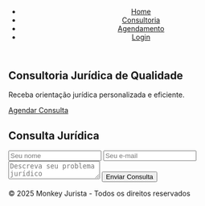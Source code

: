 <!DOCTYPE html>
<html lang="pt-BR">
<head>
    <meta charset="UTF-8">
    <meta name="viewport" content="width=device-width, initial-scale=1.0">
    <title>Monkey Jurista - Consultoria Jurídica</title>
    <link rel="stylesheet" href="style.css">
</head>
<body>
    <header>
        <nav>
            <ul>
                <li><a href="#">Home</a></li>
                <li><a href="#">Consultoria</a></li>
                <li><a href="#">Agendamento</a></li>
                <li><a href="#">Login</a></li>
            </ul>
        </nav>
    </header>
    <main>
        <section class="hero">
            <h1>Consultoria Jurídica de Qualidade</h1>
            <p>Receba orientação jurídica personalizada e eficiente.</p>
            <a href="#consultar" class="btn">Agendar Consulta</a>
        </section>
        <section id="consultar" class="consulta">
            <h2>Consulta Jurídica</h2>
            <form action="/consultar" method="POST">
                <input type="text" name="nome" placeholder="Seu nome" required>
                <input type="email" name="email" placeholder="Seu e-mail" required>
                <textarea name="mensagem" placeholder="Descreva seu problema jurídico" required></textarea>
                <button type="submit" class="btn">Enviar Consulta</button>
            </form>
        </section>
    </main>
    <footer>
        <p>&copy; 2025 Monkey Jurista - Todos os direitos reservados</p>
    </footer>
</body>
</html>
